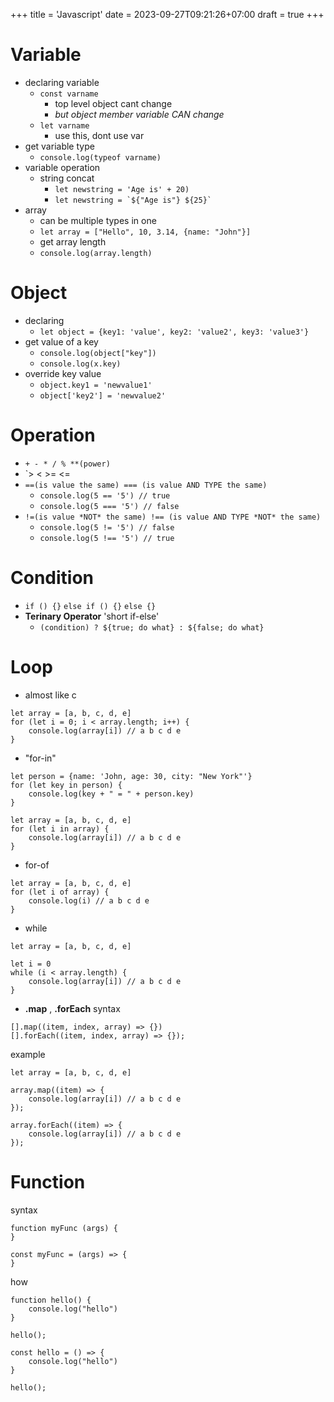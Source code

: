 +++
title = 'Javascript'
date = 2023-09-27T09:21:26+07:00
draft = true
+++

# Variable
- declaring variable
	- `const varname`
		- top level object cant change
		- *but object member variable CAN change*
	- `let varname`
		- use this, dont use var
- get variable type
	- `console.log(typeof varname)`
- variable operation
	- string concat
		- `let newstring = 'Age is' + 20)`
		- ```let newstring = `${"Age is"} ${25}` ```
- array
	- can be multiple types in one
	- `let array = ["Hello", 10, 3.14, {name: "John"}]`
	- get array length
	- `console.log(array.length)`

# Object
- declaring
	- `let object = {key1: 'value', key2: 'value2', key3: 'value3'}`
- get value of a key
	- `console.log(object["key"])`
	- `console.log(x.key)`
- override key value
	- `object.key1 = 'newvalue1'`
	- `object['key2'] = 'newvalue2'`

# Operation
- `+ - * / % **(power)`
- `> < >= <=
- `==(is value the same) === (is value AND TYPE the same)`
	- `console.log(5 == '5') // true`
	- `console.log(5 === '5') // false`
- `!=(is value *NOT* the same) !== (is value AND TYPE *NOT* the same)`
	- `console.log(5 != '5') // false`
	- `console.log(5 !== '5') // true`

# Condition
- `if () {}` `else if () {}` `else {}`
- **Terinary Operator** 'short if-else'
	- `(condition) ? ${true; do what} : ${false; do what}`

# Loop
- almost like c 
```JS
let array = [a, b, c, d, e]
for (let i = 0; i < array.length; i++) {
	console.log(array[i]) // a b c d e
}
```
- "for-in" 
 ```JS
 let person = {name: 'John, age: 30, city: "New York"'} 
 for (let key in person) {
	 console.log(key + " = " + person.key)
}
```

```JS
let array = [a, b, c, d, e]
for (let i in array) {
	console.log(array[i]) // a b c d e
}
```
- for-of
```JS
let array = [a, b, c, d, e]
for (let i of array) {
	console.log(i) // a b c d e
}
```
- while
```JS
let array = [a, b, c, d, e]

let i = 0
while (i < array.length) {
	console.log(array[i]) // a b c d e
}
```
- **.map** , **.forEach**
syntax
```JS
[].map((item, index, array) => {})
[].forEach((item, index, array) => {});
```
example
```JS
let array = [a, b, c, d, e]

array.map((item) => {
	console.log(array[i]) // a b c d e
});

array.forEach((item) => {
	console.log(array[i]) // a b c d e
});
```

# Function
syntax
```JS
function myFunc (args) {
}
```
```JS
const myFunc = (args) => {
}
```
how
```JS
function hello() {
	console.log("hello")
}

hello();
```
```JS
const hello = () => {
	console.log("hello")
}

hello();
```
